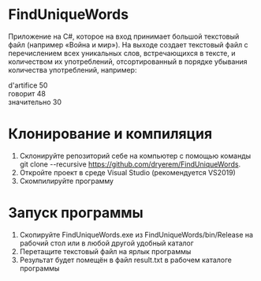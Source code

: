 # FindUniqueWords

Приложение на C#, которое на вход принимает большой текстовый файл (например «Война и мир»). 
На выходе создает текстовый файл с перечислением всех уникальных слов, встречающихся в тексте, и количеством их употреблений, 
отсортированный в порядке убывания количества употреблений, например:

d'artifice		50  
говорит		48  
значительно		30  

# Клонирование и компиляция

1. Склонируйте репозиторий себе на компьютер с помощью команды git clone --recursive https://github.com/dryerem/FindUniqueWords.
2. Откройте проект в среде Visual Studio (рекомендуется VS2019)
3. Скомпилируйте программу 

# Запуск программы
1. Скопируйте FindUniqueWords.exe из FindUniqueWords/bin/Release на рабочий стол или в любой другой удобный каталог
2. Перетащите текстовый файл на ярлык программы
3. Результат будет помещён в файл result.txt в рабочем каталоге программы

